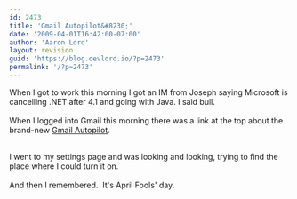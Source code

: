```yaml
---
id: 2473
title: 'Gmail Autopilot&#8230;'
date: '2009-04-01T16:42:00-07:00'
author: 'Aaron Lord'
layout: revision
guid: 'https://blog.devlord.io/?p=2473'
permalink: '/?p=2473'
---
```


When I got to work this morning I got an IM from Joseph saying Microsoft is cancelling .NET after 4.1 and going with Java.  I said bull.<br /><br />When I logged into Gmail this morning there was a link at the top about the brand-new <a href="http://mail.google.com/mail/help/autopilot/index.html">Gmail Autopilot</a>.<div><br /></div><div>I went to my settings page and was looking and looking, trying to find the place where I could turn it on.</div><div><br /></div><div>And then I remembered.  It's April Fools' day.</div><div class="blogger-post-footer"></div>